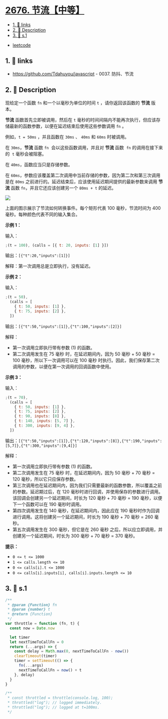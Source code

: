 # [2676. 节流【中等】](https://github.com/tnotesjs/TNotes.leetcode/tree/main/notes/2676.%20%E8%8A%82%E6%B5%81%E3%80%90%E4%B8%AD%E7%AD%89%E3%80%91)

<!-- region:toc -->

- [1. 🔗 links](#1--links)
- [2. 📝 Description](#2--description)
- [3. 🎯 s.1](#3--s1)

<!-- endregion:toc -->

- [leetcode](https://leetcode.cn/problems/throttle)

## 1. 🔗 links

- https://github.com/Tdahuyou/javascript - 0037. 防抖、节流

## 2. 📝 Description

现给定一个函数 `fn` 和一个以毫秒为单位的时间 `t` ，请你返回该函数的 **节流** 版本。

**节流** 函数首先立即被调用，然后在 `t` 毫秒的时间间隔内不能再次执行，但应该存储最新的函数参数，以便在延迟结束后使用这些参数调用 `fn` 。

例如，`t = 50ms` ，并且函数在 `30ms` 、 `40ms` 和 `60ms` 时被调用。

在 `30ms`，**节流** 函数 `fn`  会以这些函数调用，并且对 **节流** 函数  `fn` 的调用在接下来的  `t` 毫秒会被阻塞。

在 `40ms`，函数应当只是存储参数。

在 `60ms`，参数应该覆盖第二次调用中当前存储的参数，因为第二次和第三次调用是在 `80ms` 之前进行的。延迟结束后，应该使用延迟期间提供的最新参数来调用 **节流** 函数 `fn`，并且它还应该创建另一个 `80ms + t` 的延迟。

![](https://cdn.jsdelivr.net/gh/tnotesjs/imgs@main/2024-09-26-22-14-42.png)

上面的图示展示了节流如何转换事件。每个矩形代表 100 毫秒，节流时间为 400 毫秒。每种颜色代表不同的输入集合。

**示例 1：**

输入：

```js
;(t = 100), (calls = [{ t: 20, inputs: [1] }])
```

输出：`[{"t":20,"inputs":[1]}]`

解释：第一次调用总是立即执行，没有延迟。

**示例 2：**

输入：

```js
;(t = 50),
  (calls = [
    { t: 50, inputs: [1] },
    { t: 75, inputs: [2] },
  ])
```

输出：`[{"t":50,"inputs":[1]},{"t":100,"inputs":[2]}]`

解释：

- 第一次调用立即执行带有参数 (1) 的函数。
- 第二次调用发生在 75 毫秒 时，在延迟期间内，因为 50 毫秒 + 50 毫秒 = 100 毫秒，所以下一次调用可以在 100 毫秒 时执行。因此，我们保存第二次调用的参数，以便在第一次调用的回调函数中使用。

**示例 3：**

输入：

```js
;(t = 70),
  (calls = [
    { t: 50, inputs: [1] },
    { t: 75, inputs: [2] },
    { t: 90, inputs: [8] },
    { t: 140, inputs: [5, 7] },
    { t: 300, inputs: [9, 4] },
  ])
```

输出：`[{"t":50,"inputs":[1]},{"t":120,"inputs":[8]},{"t":190,"inputs":[5,7]},{"t":300,"inputs":[9,4]}]`

解释：

- 第一次调用立即执行带有参数 (1) 的函数。
- 第二次调用发生在 75 毫秒 时，在延迟期间内，因为 50 毫秒 + 70 毫秒 = 120 毫秒，所以它只应保存参数。
- 第三次调用也在延迟期间内，因为我们只需要最新的函数参数，所以覆盖之前的参数。延迟期过后，在 120 毫秒时进行回调，并使用保存的参数进行调用。该回调会创建另一个延迟期间，时长为 120 毫秒 + 70 毫秒 = 190 毫秒，以便下一个函数可以在 190 毫秒时调用。
- 第四次调用发生在 140 毫秒，在延迟期间内，因此应在 190 毫秒时作为回调进行调用。这将创建另一个延迟期间，时长为 190 毫秒 + 70 毫秒 = 260 毫秒。
- 第五次调用发生在 300 毫秒，但它是在 260 毫秒 之后，所以应立即调用，并创建另一个延迟期间，时长为 300 毫秒 + 70 毫秒 = 370 毫秒。

**提示：**

- `0 <= t <= 1000`
- `1 <= calls.length <= 10`
- `0 <= calls[i].t <= 1000`
- `0 <= calls[i].inputs[i], calls[i].inputs.length <= 10`

## 3. 🎯 s.1

```javascript
/**
 * @param {Function} fn
 * @param {number} t
 * @return {Function}
 */
var throttle = function (fn, t) {
  const now = Date.now

  let timer
  let nextTimeToCallFn = 0
  return (...args) => {
    const delay = Math.max(0, nextTimeToCallFn - now())
    clearTimeout(timer)
    timer = setTimeout(() => {
      fn(...args)
      nextTimeToCallFn = now() + t
    }, delay)
  }
}

/**
 * const throttled = throttle(console.log, 100);
 * throttled("log"); // logged immediately.
 * throttled("log"); // logged at t=100ms.
 */
```
